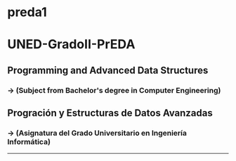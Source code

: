 # preda1
# UNED-GradoII-PrEDA  
## Programming and Advanced Data Structures    
### ->  (Subject from Bachelor's degree in Computer Engineering)  
## Progración y Estructuras de Datos Avanzadas
### ->  (Asignatura del Grado Universitario en Ingeniería Informática)  
--------------------------------
